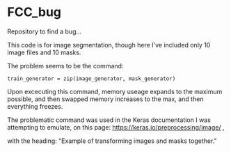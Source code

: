 # FCC_bug
Repository to find a bug...

This code is for image segmentation, though here I've included only 10 image files and 10 masks. 

The problem seems to be the command:

    train_generator = zip(image_generator, mask_generator)

Upon excecuting this command, memory useage expands to the maximum possible, 
and then swapped memory increases to the max, and then everything freezes.

The problematic command was used in the Keras documentation I was attempting to emulate, 
on this page:  https://keras.io/preprocessing/image/ , 

with the  heading:  "Example of transforming images and masks together."
